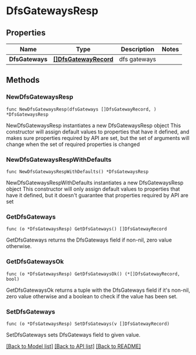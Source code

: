 # DfsGatewaysResp

## Properties

Name | Type | Description | Notes
------------ | ------------- | ------------- | -------------
**DfsGateways** | [**[]DfsGatewayRecord**](DfsGatewayRecord.md) | dfs gateways | 

## Methods

### NewDfsGatewaysResp

`func NewDfsGatewaysResp(dfsGateways []DfsGatewayRecord, ) *DfsGatewaysResp`

NewDfsGatewaysResp instantiates a new DfsGatewaysResp object
This constructor will assign default values to properties that have it defined,
and makes sure properties required by API are set, but the set of arguments
will change when the set of required properties is changed

### NewDfsGatewaysRespWithDefaults

`func NewDfsGatewaysRespWithDefaults() *DfsGatewaysResp`

NewDfsGatewaysRespWithDefaults instantiates a new DfsGatewaysResp object
This constructor will only assign default values to properties that have it defined,
but it doesn't guarantee that properties required by API are set

### GetDfsGateways

`func (o *DfsGatewaysResp) GetDfsGateways() []DfsGatewayRecord`

GetDfsGateways returns the DfsGateways field if non-nil, zero value otherwise.

### GetDfsGatewaysOk

`func (o *DfsGatewaysResp) GetDfsGatewaysOk() (*[]DfsGatewayRecord, bool)`

GetDfsGatewaysOk returns a tuple with the DfsGateways field if it's non-nil, zero value otherwise
and a boolean to check if the value has been set.

### SetDfsGateways

`func (o *DfsGatewaysResp) SetDfsGateways(v []DfsGatewayRecord)`

SetDfsGateways sets DfsGateways field to given value.



[[Back to Model list]](../README.md#documentation-for-models) [[Back to API list]](../README.md#documentation-for-api-endpoints) [[Back to README]](../README.md)


